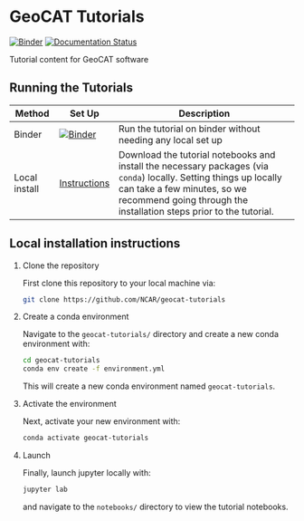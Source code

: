# GeoCAT Tutorials

[![Binder](https://mybinder.org/badge_logo.svg)](https://mybinder.org/v2/gh/NCAR/geocat-tutorials/main) [![Documentation Status](https://readthedocs.org/projects/geocat-tutorials/badge/?version=latest)](https://geocat-tutorials.readthedocs.io/en/latest/?badge=latest)

Tutorial content for GeoCAT software

## Running the Tutorials

| **Method** | **Set Up** | **Description** |
|---|---|---|
| Binder | [![Binder](https://mybinder.org/badge_logo.svg)](https://mybinder.org/v2/gh/NCAR/geocat-tutorials/main) | Run the tutorial on binder without needing any local set up |
| Local install |  [Instructions](#Local-installation-instructions)|Download the tutorial notebooks and install the necessary packages (via `conda`) locally. Setting things up locally can take a few minutes, so we recommend going through the installation steps prior to the tutorial.  |

## Local installation instructions

1. Clone the repository

    First clone this repository to your local machine via:

    ```bash
    git clone https://github.com/NCAR/geocat-tutorials
    ```

2. Create a conda environment

    Navigate to the `geocat-tutorials/` directory and create a new conda environment with:

    ```bash
    cd geocat-tutorials
    conda env create -f environment.yml
    ```

    This will create a new conda environment named `geocat-tutorials`.

3. Activate the environment

    Next, activate your new environment with:

    ```bash
    conda activate geocat-tutorials
    ```

4. Launch

    Finally, launch jupyter locally with:

    ```bash
    jupyter lab
    ```

    and navigate to the `notebooks/` directory to view the tutorial notebooks.
